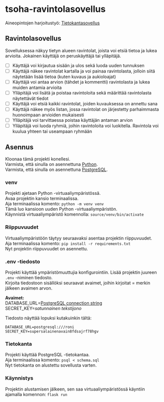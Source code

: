 # tsoha-ravintolasovellus

Aineopintojen harjoitustyö: [Tietokantasovellus](https://hy-tsoha.github.io/materiaali/)

## Ravintolasovellus

Sovelluksessa näkyy tietyn alueen ravintolat, joista voi etsiä tietoa ja lukea arvioita. Jokainen käyttäjä on peruskäyttäjä tai ylläpitäjä.

- [ ] Käyttäjä voi kirjautua sisään ja ulos sekä luoda uuden tunnuksen
- [ ] Käyttäjä näkee ravintolat kartalla ja voi painaa ravintolasta, jolloin siitä näytetään lisää tietoa (kuten kuvaus ja aukioloajat)
- [ ] Käyttäjä voi antaa arvion (tähdet ja kommentti) ravintolasta ja lukea muiden antamia arvioita
- [ ] Ylläpitäjä voi lisätä ja poistaa ravintoloita sekä määrittää ravintolasta näytettävät tiedot
- [ ] Käyttäjä voi etsiä kaikki ravintolat, joiden kuvauksessa on annettu sana
- [ ] Käyttäjä näkee myös listan, jossa ravintolat on järjestetty parhaimmasta huonoimpaan arvioiden mukaisesti
- [ ] Ylläpitäjä voi tarvittaessa poistaa käyttäjän antaman arvion
- [ ] Ylläpitäjä voi luoda ryhmiä, joihin ravintoloita voi luokitella. Ravintola voi kuulua yhteen tai useampaan ryhmään

## Asennus

Kloonaa tämä projekti konellesi.  
Varmista, että sinulla on asennettuna [Python](https://www.python.org/).  
Varmista, että sinulla on asennettuna [PostgreSQL](https://www.postgresql.org/).

### venv

Projekti ajetaan Python -virtuaaliympäristössä.  
Avaa projektin kansio terminaalissa.  
Aja terminaalissa komento: `python -m venv venv`  
Tämä luo kansioon uuden Python -virtuaaliympäristön.  
Käynnistä virtuaaliympäristö komennolla: `source/venv/bin/activate`

### Riippuvuudet

Virtuaaliympäristöön täytyy seuraavaksi asentaa projektin riippuvuudet.  
Aja terminaalissa komento: `pip install -r requirements.txt`  
Nyt projektin riippuvuudet on asennettu.

### .env -tiedosto

Projekti käyttää ympäristömuuttujia konfigurointiin.
Lisää projektin juureen `.env` -niminen tiedosto.  
Kirjoita tiedostoon sisällöksi seuraavat avaimet, joihin kirjoitat = merkin jälkeen avaimen arvon.  

**Avaimet:**  
DATABASE_URL=[PostgreSQL connection string](https://www.postgresql.org/docs/12/libpq-connect.html#LIBPQ-CONNSTRING)  
SECRET_KEY=_satunnainen tekstijono_

Tiedosto näyttää lopuksi kutakuinkin tältä:

```
DATABASE_URL=postgresql:///roni  
SECRET_KEY=supersalainenavain8fdsajrf78hgv
```

### Tietokanta

Projekti käyttää PostgreSQL -tietokantaa.  
Aja terminaalissa komento: `psql < schema.sql`  
Nyt tietokanta on alustettu sovellusta varten.

### Käynnistys

Projektin alustamisen jälkeen, sen saa virtuaaliympäristössä käyntiin ajamalla komennon: `flask run`
